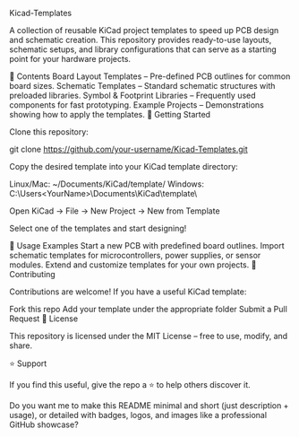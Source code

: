 
Kicad-Templates 

A collection of reusable KiCad project templates to speed up PCB design and schematic creation.
This repository provides ready-to-use layouts, schematic setups, and library configurations that can serve as a starting point for your hardware projects.

📂 Contents Board Layout Templates – Pre-defined PCB outlines for common board sizes. Schematic Templates – Standard schematic structures with preloaded libraries. Symbol & Footprint Libraries – Frequently used components for fast prototyping. Example Projects – Demonstrations showing how to apply the templates. 🚀 Getting Started 

Clone this repository:

git clone https://github.com/your-username/Kicad-Templates.git 

Copy the desired template into your KiCad template directory:

Linux/Mac: ~/Documents/KiCad/template/ Windows: C:\Users\<YourName>\Documents\KiCad\template\ 

Open KiCad → File → New Project → New from Template

Select one of the templates and start designing!

📖 Usage Examples Start a new PCB with predefined board outlines. Import schematic templates for microcontrollers, power supplies, or sensor modules. Extend and customize templates for your own projects. 🤝 Contributing 

Contributions are welcome! If you have a useful KiCad template:

Fork this repo Add your template under the appropriate folder Submit a Pull Request 📜 License 

This repository is licensed under the MIT License – free to use, modify, and share.

⭐ Support 

If you find this useful, give the repo a ⭐ to help others discover it.

Do you want me to make this README minimal and short (just description + usage), or detailed with badges, logos, and images like a professional GitHub showcase?

